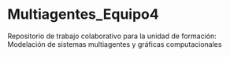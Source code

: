 # Multiagentes_Equipo4
Repositorio de trabajo colaborativo para la unidad de formación: Modelación de sistemas multiagentes y gráficas computacionales

